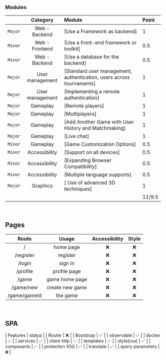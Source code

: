 <br>

### Modules

|    |           Category           | Module | Point |
| :-----: | :--------------------------: | :----- | :------ |
| `Major` | Web - Backend                          | [Use a Framework as backend] | 1 |
| `Minor` | Web - Frontend                          | [Use a front-end framework or toolkit] | 0.5 |
| `Minor` | Web - Backend                          | [Use a database for the backend] | 0.5 |
| `Major` | User management                          | [Standard user management, authentication, users across tournaments] | 1 |
| `Major` | User management                          | [Implementing a remote authentication] | 1 |
| `Major` | Gameplay                          | [Remote players] | 1 |
| `Major` | Gameplay                          | [Multiplayers] | 1 |
| `Major` | Gameplay                          | [Add Another Game with User History and Matchmaking] | 1 |
| `Major` | Gameplay                          | [Live chat] | 1 |
| `Minor` | Gameplay                         | [Game Customization Options] | 0.5 |
| `Minor` | Accessibility                         | [Support on all devices] | 0.5 |
| `Minor` | Accessibility                         | [Expanding Browser Compatibility] | 0.5 |
| `Minor` | Accessibility                         | [Multiple language supports] | 0.5 |
| `Major` | Graphics                         | [ Use of advanced 3D techniques] | 1 |
| | | | 11/9.5 |

<br>

## Pages

| Route | Usage | Accessibility | Style |
| :---: | :---: | :-----------: | :---: |
| / | home page | &#10060; | &#10060; |
| /register | register | &#10060; | &#10060; |
| /login | sign in | &#10060; | &#10060; |
| /profile | profile page | &#10060; | &#10060; |
| /game | game home page | &#10060; | &#10060; |
| /game/new | create new game | &#10060; | &#10060; |
| /game/gameId | the game | &#10060; | &#10060; |

<br>

## SPA

| Features | status |
| Router | &#10060; |
| Bootstrap | &#9989; |
| observable | &#9989; |
| docker | &#9989; |
| services | &#9989; |
| client http | &#9989; |
| templates | &#9989; |
| style(css) | &#9989; |
| composants | &#9989; |
| protection XSS | &#9989; |
| translate | &#9989; |
| query parameters | &#10060; |

<br>